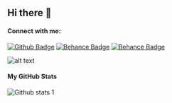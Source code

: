 ## Hi there 👋

<!--
**berk00/berk00** is a ✨ _special_ ✨ repository because its `README.md` (this file) appears on your GitHub profile.

Here are some ideas to get you started:

- 🔭 I’m currently working on ...
- 🌱 I’m currently learning ...
- 👯 I’m looking to collaborate on ...
- 🤔 I’m looking for help with ...
- 💬 Ask me about ...
- 📫 How to reach me: ...
- 😄 Pronouns: ...
- ⚡ Fun fact: ...
-->


#### Connect with me:

[![Github Badge](https://img.shields.io/badge/GitHub-100000?style=for-the-badge&logo=github&logoColor=white)](https://github.com/berk00) 
[![Behance Badge](https://img.shields.io/badge/-Behance-blue?style=for-the-badge&logo=behance&logoColor=white)](https://www.behance.net/berkcanbaz)
[![Behance Badge](https://img.shields.io/badge/LinkedIn-0077B5?style=for-the-badge&logo=linkedin&logoColor=white)](https://www.linkedin.com/in/berk-canbaz-26ba43240/)

![alt text](https://camo.githubusercontent.com/5fa137d222dde7b69acd22c6572a065ce3656e6ffa1f5e88c1b5c7a935af3cc6/68747470733a2f2f63646e2e6a7364656c6976722e6e65742f67682f64657669636f6e732f64657669636f6e2f69636f6e732f7673636f64652f7673636f64652d6f726967696e616c2e737667)


#### My GitHub Stats
![Github stats 1](https://github-readme-stats.vercel.app/api?username=berk00&show_icons=true&theme=github_dark) 

